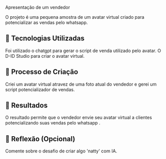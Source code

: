 
Apresentação de um vendedor

O projeto é uma pequena amostra de um avatar virtual criado para potencializar as vendas pelo whatsapp.



## 🤖 Tecnologias Utilizadas
Foi utilizado o chatgpt para gerar o script de venda utilizado pelo avatar.
O D-ID Studio para criar o avatar virtual.
## 🧐 Processo de Criação
Criei um avatar virtual atravez de uma foto atual do vendedor e gerei um script potencializador de vendas. 

## 🚀 Resultados
O resultado permite que o vendedor envie seu avatar virtual a clientes potencializando suas vendas pelo whatsapp .

## 💭 Reflexão (Opcional)
Comente sobre o desafio de criar algo 'natty' com IA.
